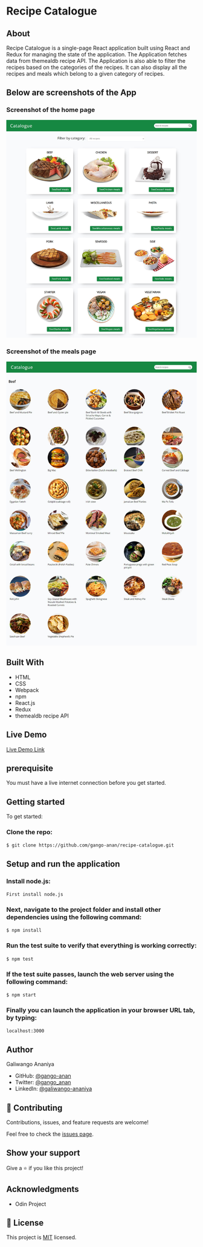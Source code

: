 # Recipe Catalogue
## About
Recipe Catalogue is a single-page React application built using React and Redux for managing the state of the application. The Application fetches data from themealdb recipe API. The Application is also able to filter the recipes based on the categories of the recipes. It can also display all the recipes and meals which belong to a given category of recipes.

## Below are screenshots of the App

### Screenshot of the home page
![screenshot](./screenshot.png)

### Screenshot of the meals page
![screenshot](./Meals.png)

## Built With

- HTML
- CSS
- Webpack
- npm
- React.js
- Redux
- themealdb recipe API

## Live Demo

[Live Demo Link](https://determined-swirles-43cdbf.netlify.app/)

## prerequisite
You must have a live internet connection before you get started.

## Getting started
To get started:

### Clone the repo: 
```
$ git clone https://github.com/gango-anan/recipe-catalogue.git

```

## Setup and run the application
### Install node.js:
```
First install node.js
```
### Next, navigate to the project folder and install other dependencies using the following command:
```
$ npm install
```
### Run the test suite to verify that everything is working correctly:
```
$ npm test
```
### If the test suite passes, launch the web server using the following command:
```
$ npm start
```
### Finally you can launch the application in your browser URL tab, by typing:
```
localhost:3000
```

## Author

Galiwango Ananiya

- GitHub: [@gango-anan](https://github.com/gango-anan) 
- Twitter: [@gango_anan](https://twitter.com/gango_anan) 
- LinkedIn: [@galiwango-ananiya](https://www.linkedin.com/in/galiwango-ananiya/) 

## 🤝 Contributing

Contributions, issues, and feature requests are welcome!

Feel free to check the [issues page](https://github.com/gango-anan/recipe-catalogue/issues).

## Show your support

Give a ⭐️ if you like this project!

## Acknowledgments
- Odin Project

## 📝 License

This project is [MIT](https://github.com/gango-anan/recipe-catalogue/blob/app-features/LICENSE) licensed.
